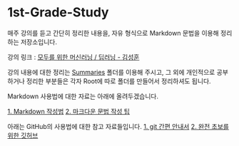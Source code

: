 # 1st-Grade-Study

매주 강의를 듣고 간단히 정리한 내용을, 자유 형식으로 Markdown 문법을 이용해 정리하는 저장소입니다.

강의 링크 : [모두를 위한 머신러닝 / 딥러닝 - 김성훈](https://hunkim.github.io/ml/)

강의 내용에 대한 정리는 [Summaries](https://github.com/MoDeep/1st-Grade-Study/Summaries) 폴더를 이용해 주시고, 그 외에 개인적으로 공부하거나 정리한 부분들은 각자 Root에 따로 폴더를 만들어서 정리하셔도 됩니다.

Markdown 사용법에 대한 자료는 아래에 올려두겠습니다.

[1. Markdown 작성법](https://gist.github.com/ihoneymon/652be052a0727ad59601)
[2. 마크다운 문법 작성 팁](http://hashcode.co.kr/questions/1772/%EB%A7%88%ED%81%AC%EB%8B%A4%EC%9A%B4-%EB%AC%B8%EB%B2%95-%EC%9E%91%EC%84%B1-%ED%8C%81)

아래는 GitHub의 사용법에 대한 참고 자료들입니다.
[1. git 간편 안내서](https://rogerdudler.github.io/git-guide/index.ko.html)
[2. 완전 초보를 위한 깃허브](https://nolboo.kim/blog/2013/10/06/github-for-beginner/)